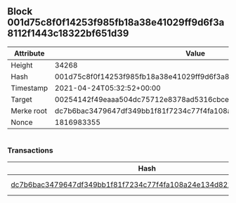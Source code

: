 ## Block 001d75c8f0f14253f985fb18a38e41029ff9d6f3a8112f1443c18322bf651d39

Attribute | Value
--- | ---
Height | 34268
Hash | 001d75c8f0f14253f985fb18a38e41029ff9d6f3a8112f1443c18322bf651d39
Timestamp | 2021-04-24T05:32:52+00:00
Target | 00254142f49eaaa504dc75712e8378ad5316cbcead634704b3734b6271167cc4
Merke root | dc7b6bac3479647df349bb1f81f7234c77f4fa108a24e134d8216cbd07f7d90e
Nonce | 1816983355

```

```

### Transactions

Hash | Amount
--- | ---
[dc7b6bac3479647df349bb1f81f7234c77f4fa108a24e134d8216cbd07f7d90e](dc7b6bac3479647df349bb1f81f7234c77f4fa108a24e134d8216cbd07f7d90e.md) | 10.00000000 SKEPTI 
